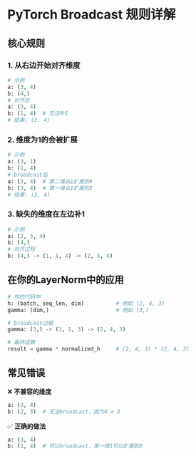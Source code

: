 # PyTorch Broadcast 规则详解

## 核心规则

### 1. 从右边开始对齐维度
```python
# 示例
a: (3, 4)
b: (4,)
# 对齐后
a: (3, 4)
b: (1, 4)  # 左边补1
# 结果: (3, 4)
```

### 2. 维度为1的会被扩展
```python
# 示例
a: (3, 1)
b: (1, 4)
# broadcast后
a: (3, 4)  # 第二维从1扩展到4
b: (3, 4)  # 第一维从1扩展到3
# 结果: (3, 4)
```

### 3. 缺失的维度在左边补1
```python
# 示例
a: (2, 3, 4)
b: (4,)
# 对齐过程
b: (4,) -> (1, 1, 4) -> (2, 3, 4)
```

## 在你的LayerNorm中的应用

```python
# 你的代码中
h: (batch, seq_len, dim)          # 例如 (2, 4, 3)
gamma: (dim,)                     # 例如 (3,)

# broadcast过程
gamma: (3,) -> (1, 1, 3) -> (2, 4, 3)

# 最终运算
result = gamma * normalized_h     # (2, 4, 3) * (2, 4, 3)
```

## 常见错误

❌ **不兼容的维度**
```python
a: (3, 4)
b: (2, 3)  # 无法broadcast，因为4 ≠ 3
```

✅ **正确的做法**
```python
a: (3, 4)
b: (1, 4)  # 可以broadcast，第一维1可以扩展到3
```